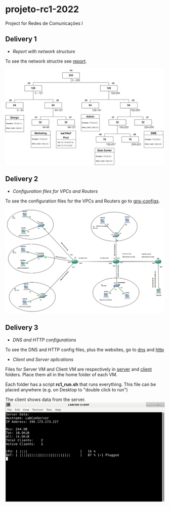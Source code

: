 # projeto-rc1-2022

Project for Redes de Comunicações I

## Delivery 1

- *Report with network structure*

To see the network structre see [report](report/rc1_project_2022.pdf).

<img src="report/network-ips-diagram/network-ips.jpg" width="600" />

## Delivery 2

- *Configuration files for VPCs and Routers*

To see the configuration files for the VPCs and Routers go to [gns-configs](gns-configs).

<img src="gns-configs/fase2projetoRC1.png" width="600" />

## Delivery 3

- *DNS and HTTP configurations*

To see the DNS and HTTP config files, plus the websites, go to [dns](dns) and [http](http)

- *Client and Server aplications*

Files for Server VM and Client VM are respectively in [server](server) and [client](client) folders. Place them all in the home folder of each VM.

Each folder has a script **rc1_run.sh** that runs everything. This file can be placed anywhere (e.g. on Desktop to "double click to run")

The client shows data from the server.
<img src="client/app.png" width="600" />